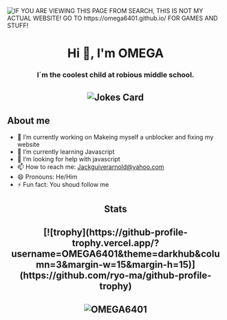 <img alt="IF YOU ARE VIEWING THIS PAGE FROM SEARCH, THIS IS NOT MY ACTUAL WEBSITE! GO TO https://omega6401.github.io/ FOR GAMES AND STUFF!" src="https://readme-typing-svg.herokuapp.com?vCenter=true&lines=Hello!+I+am+ΩMEGA!;HTML+Coder;Terrible+with+JavaScript;Cool+Gamer">
<h1 align="center">Hi 👋, I'm OMEGA</h1>
<h3 align="center">I´m the coolest child at robious middle school.</h3>

<h2 align="Middle">
  <img src="https://readme-jokes.vercel.app/api" alt="Jokes Card" />
<h2>About me</h2>
  
- 🔭 I’m currently working on Makeing myself a unblocker and fixing my website
- 🌱 I’m currently learning Javascript
- 🤔 I’m looking for help with javascript
- 📫 How to reach me: Jackguiverarnold@yahoo.com
- 😄 Pronouns: He/Him
- ⚡ Fun fact: You shoud follow me
  
<h2 align="Middle">Stats</h2>

  <h2 align="Middle">
[![trophy](https://github-profile-trophy.vercel.app/?username=OMEGA6401&theme=darkhub&column=3&margin-w=15&margin-h=15)](https://github.com/ryo-ma/github-profile-trophy)</h2>
  
  <h2 align="Middle">  
  <p><img  src="https://github-readme-stats.vercel.app/api/top-langs?username=OMEGA6401&show_icons=true&theme=dark&locale=en&langs_count=10&layout=compact" alt="OMEGA6401" /></p>
</h2>
